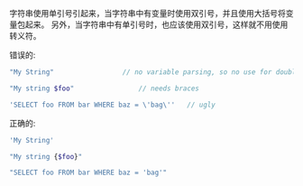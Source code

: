 字符串使用单引号引起来，当字符串中有变量时使用双引号，并且使用大括号将变量包起来。 另外，当字符串中有单引号时，也应该使用双引号，这样就不用使用转义符。

错误的:

```PHP
"My String"                 // no variable parsing, so no use for double quotes

"My string $foo"                // needs braces

'SELECT foo FROM bar WHERE baz = \'bag\''   // ugly

```

正确的:

```PHP
'My String'

"My string {$foo}"

"SELECT foo FROM bar WHERE baz = 'bag'"

```


